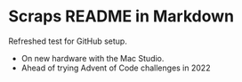 # Scraps README in Markdown

Refreshed test for GitHub setup.

- On new hardware with the Mac Studio.
- Ahead of trying Advent of Code challenges in 2022

